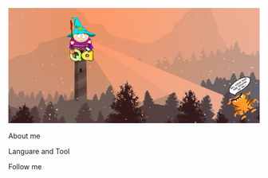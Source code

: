 ![Header](https://github.com/PrivedionAA/PrivedionAA/blob/main/assets/fonqa1.png)

About me

Languare and Tool

Follow me